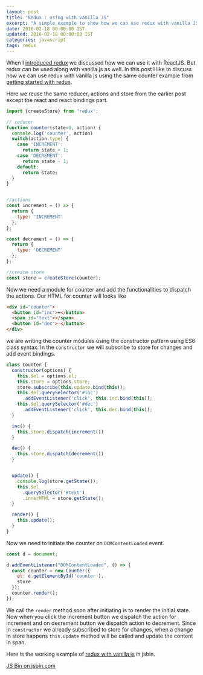 ```yaml
---
layout: post
title: "Redux : using with vanilla JS"
excerpt: "A simple example to show how we can use redux with vanilla JS"
date: 2016-02-18 00:00:00 IST
updated: 2016-02-18 00:00:00 IST
categories: javascript
tags: redux
---
```


When I [introduced redux](/2016/02/redux.html) we discussed how we can use it with ReactJS. But redux can be used along with vanilla js as well. In this post I like to discuss how we can use redux with vanilla js using the same counter example from [getting started with redux](/2016/02/redux.html).

Here we reuse the same reducer, actions and store from the earlier post except the react and react bindings part.

~~~ js
import {createStore} from 'redux';

// reducer 
function counter(state=0, action) {
  console.log('counter', action)
  switch(action.type) {
    case 'INCREMENT':
      return state + 1;
    case 'DECREMENT':
      return state - 1;
    default:
      return state;
  }
}


//actions
const increment = () => {
  return {
    type: 'INCREMENT'
  };
};

const decrement = () => {
  return {
    type: 'DECREMENT'
  };
};

//create store
const store = createStore(counter);
~~~

Now we need a module for counter and add the functionalities to dispatch the actions. Our HTML for counter will looks like

~~~ html
<div id="counter">
  <button id="inc">+</button>
  <span id="text"></span>
  <button id="dec">-</button>
</div>
~~~

we are writing the counter modules using the constructor pattern using ES6 class syntax.
In the `constructor` we will subscribe to store for changes and add event bindings.

~~~ js
class Counter {
  constructor(options) {
    this.$el = options.el;
    this.store = options.store;
    store.subscribe(this.update.bind(this));
    this.$el.querySelector('#inc')
      .addEventListener('click', this.inc.bind(this));
    this.$el.querySelector('#dec')
      .addEventListener('click', this.dec.bind(this));
  }

  inc() {
    this.store.dispatch(increment())
  }

  dec() {
    this.store.dispatch(decrement())
  }


  update() { 
    console.log(store.getState());
    this.$el
      .querySelector('#text')
      .innerHTML = store.getState();
  }

  render() {
    this.update();
  }
}
~~~

Now we need to initiate the counter on `DOMContentLoaded` event.

~~~ js
const d = document;

d.addEventListener("DOMContentLoaded", () => {
  const counter = new Counter({
    el: d.getElementById('counter'),
    store
  });
  counter.render();
});
~~~

We call the `render` method soon after initiating is to render the initial state.
Now when you click the increment button we dispatch the action for increment and on decrement button we dispatch action to decrement. Since in `constructor` we already subscribed to store for changes, when a change in store happens `this.update` method will be called and update the content in span.

Here is the working example of [redux with vanilla js](https://jsbin.com/juqoce/1/edit?js,output) in jsbin.

<a class="jsbin-embed" href="http://jsbin.com/juqoce/embed?js,output">JS Bin on jsbin.com</a><script src="http://static.jsbin.com/js/embed.min.js?3.35.9"></script>